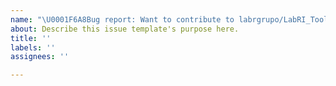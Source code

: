```yaml
---
name: "\U0001F6A8Bug report: Want to contribute to labrgrupo/LabRI_Tool❓"
about: Describe this issue template's purpose here.
title: ''
labels: ''
assignees: ''

---
```




